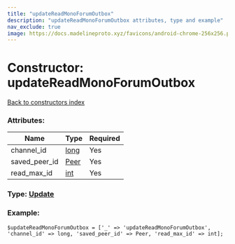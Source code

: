 ```yaml
---
title: "updateReadMonoForumOutbox"
description: "updateReadMonoForumOutbox attributes, type and example"
nav_exclude: true
image: https://docs.madelineproto.xyz/favicons/android-chrome-256x256.png
---
```

# Constructor: updateReadMonoForumOutbox  
[Back to constructors index](/API_docs/constructors/index.html)



### Attributes:

| Name     |    Type       | Required |
|----------|---------------|----------|
|channel\_id|[long](/API_docs/types/long.html) | Yes|
|saved\_peer\_id|[Peer](/API_docs/types/Peer.html) | Yes|
|read\_max\_id|[int](/API_docs/types/int.html) | Yes|



### Type: [Update](/API_docs/types/Update.html)


### Example:

```
$updateReadMonoForumOutbox = ['_' => 'updateReadMonoForumOutbox', 'channel_id' => long, 'saved_peer_id' => Peer, 'read_max_id' => int];
```  
